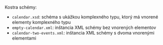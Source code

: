 Kostra schémy:

* `calendar.xsd`: schéma s ukážkou komplexného typu, ktorý má vnorené elementy komplexného typu  
* `empty-calendar.xml`: inštancia XML schémy bez vnorených elementov
* `calendar-two-events.xml`: inštancia XML schémy s dvoma vnorenými elementami